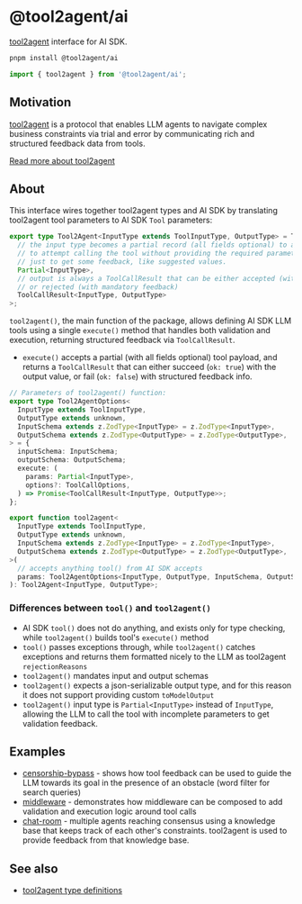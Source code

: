 # @tool2agent/ai

[tool2agent](https://github.com/promptware/tool2agent) interface for AI SDK.

```bash
pnpm install @tool2agent/ai
```

```typescript
import { tool2agent } from '@tool2agent/ai';
```

## Motivation

[tool2agent](https://github.com/promptware/tool2agent) is a protocol that enables LLM agents to navigate complex business constraints via trial and error by communicating rich and structured feedback data from tools.

[Read more about tool2agent](https://github.com/promptware/tool2agent?tab=readme-ov-file#about)

## About

This interface wires together tool2agent types and AI SDK by translating tool2agent tool parameters to AI SDK `Tool` parameters:

```typescript
export type Tool2Agent<InputType extends ToolInputType, OutputType> = Tool<
  // the input type becomes a partial record (all fields optional) to allow the LLM
  // to attempt calling the tool without providing the required parameters
  // just to get some feedback, like suggested values.
  Partial<InputType>,
  // output is always a ToolCallResult that can be either accepted (with output value),
  // or rejected (with mandatory feedback)
  ToolCallResult<InputType, OutputType>
>;
```

`tool2agent()`, the main function of the package, allows defining AI SDK LLM tools using a single `execute()` method that handles both validation and execution, returning structured feedback via `ToolCallResult`.

- `execute()` accepts a partial (with all fields optional) tool payload, and returns a `ToolCallResult` that can either succeed (`ok: true`) with the output value, or fail (`ok: false`) with structured feedback info.

```typescript
// Parameters of tool2agent() function:
export type Tool2AgentOptions<
  InputType extends ToolInputType,
  OutputType extends unknown,
  InputSchema extends z.ZodType<InputType> = z.ZodType<InputType>,
  OutputSchema extends z.ZodType<OutputType> = z.ZodType<OutputType>,
> = {
  inputSchema: InputSchema;
  outputSchema: OutputSchema;
  execute: (
    params: Partial<InputType>,
    options?: ToolCallOptions,
  ) => Promise<ToolCallResult<InputType, OutputType>>;
};

export function tool2agent<
  InputType extends ToolInputType,
  OutputType extends unknown,
  InputSchema extends z.ZodType<InputType> = z.ZodType<InputType>,
  OutputSchema extends z.ZodType<OutputType> = z.ZodType<OutputType>,
>(
  // accepts anything tool() from AI SDK accepts
  params: Tool2AgentOptions<InputType, OutputType, InputSchema, OutputSchema>, // this type is simplified for clarity
): Tool2Agent<InputType, OutputType>;
```

### Differences between `tool()` and `tool2agent()`

- AI SDK `tool()` does not do anything, and exists only for type checking, while `tool2agent()` builds tool's `execute()` method
- `tool()` passes exceptions through, while `tool2agent()` catches exceptions and returns them formatted nicely to the LLM as tool2agent `rejectionReasons`
- `tool2agent()` mandates input and output schemas
- `tool2agent()` expects a json-serializable output type, and for this reason it does not support providing custom `toModelOutput`
- `tool2agent()` input type is `Partial<InputType>` instead of `InputType`, allowing the LLM to call the tool with incomplete parameters to get validation feedback.

## Examples

- [censorship-bypass](./examples/censorship-bypass.ts) - shows how tool feedback can be used to guide the LLM towards its goal in the presence of an obstacle (word filter for search queries)
- [middleware](./examples/middleware.ts) - demonstrates how middleware can be composed to add validation and execution logic around tool calls
- [chat-room](./examples/chat-room.ts) - multiple agents reaching consensus using a knowledge base that keeps track of each other's constraints. tool2agent is used to provide feedback from that knowledge base.

## See also

- [tool2agent type definitions](https://github.com/promptware/tool2agent/blob/master/src/tool2agent.ts)
